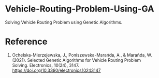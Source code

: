 # Vehicle-Routing-Problem-Using-GA
Solving Vehicle Routing Problem using Genetic Algorithms.

# Reference
1. Ochelska-Mierzejewska, J., Poniszewska-Marańda, A., & Marańda, W. (2021). Selected Genetic Algorithms for Vehicle Routing Problem Solving. Electronics, 10(24), 3147. https://doi.org/10.3390/electronics10243147

